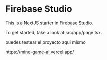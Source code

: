 # Firebase Studio

This is a NextJS starter in Firebase Studio.

To get started, take a look at src/app/page.tsx.

puedes testear el proyecto aqui mismo

https://mine-game-ai.vercel.app/
